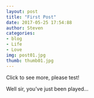 ```yaml
---
layout: post          
title: "First Post"
date: 2017-05-25 17:54:88
author: Steven
categories:
- blog               
- Life
- Love
img: post01.jpg       
thumb: thumb01.jpg    
---
```

Click to see more, please test!
<!--more-->
Well sir, you've just been played...
